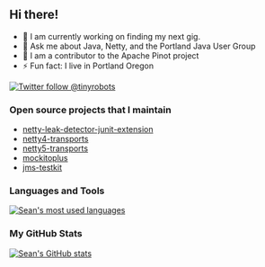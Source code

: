 ## Hi there!

- 🔭  I am currently working on finding my next gig.
- 💬  Ask me about Java, Netty, and the Portland Java User Group
- 🍷  I am a contributor to the Apache Pinot project
- ⚡  Fun fact: I live in Portland Oregon

[![Twitter follow @tinyrobots](https://img.shields.io/twitter/follow/tinyrobots?style=social)](https://twitter.com/sullis) &nbsp;

### Open source projects that I maintain

- [netty-leak-detector-junit-extension](https://github.com/nettyplus/netty-leak-detector-junit-extension)
- [netty4-transports](https://github.com/nettyplus/netty4-transports)
- [netty5-transports](https://github.com/nettyplus/netty5-transports)
- [mockitoplus](https://github.com/mockitoplus/mockitoplus)
- [jms-testkit](https://github.com/sullis/jms-testkit)

### Languages and Tools

<a href="https://github.com/sullis">
  <img align="center" src="https://github-readme-stats.vercel.app/api/top-langs/?username=sullis&theme=light&count_private=true" alt="Sean's most used languages" /></a>


### My GitHub Stats

<a href="https://github.com/sullis">
 <img align="center" src="https://github-readme-stats.vercel.app/api?username=sullis&show_icons=true&theme=light&line_height=27" alt="Sean's GitHub stats"/></a>
